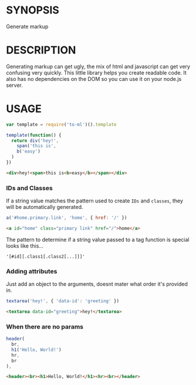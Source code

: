 # SYNOPSIS
Generate markup

# DESCRIPTION
Generating markup can get ugly, the mix of html and javascript can
get very confusing very quickly. This little library helps you create 
readable code. It also has no dependencies on the DOM so you can use 
it on your node.js server.

# USAGE
```js
var template = require('to-ml')().template
```

```js
template(function() {
  return div('hey!',
    span('this is', 
    b('easy')
  )
})
```

```html
<div>hey!<span>this is<b>easy</b></span></div>
```

### IDs and Classes
If a string value matches the pattern used to create `IDs` and `classes`, they
will be automatically generated. 

```js
a('#home.primary.link', 'home', { href: '/' })
```

```html
<a id="home" class="primary link" href="/">home</a>
```

The pattern to determine if a string value passed to a tag function is special 
looks like this...

```
'[#id][.class1[.class2[...]]]'
```

### Adding attributes
Just add an object to the arguments, doesnt mater what order it's provided in.
```js
textarea('hey!', { 'data-id': 'greeting' })
```

```html
<textarea data-id="greeting">hey!</textarea>
```

### When there are no params
```js
header(
  br,
  h1('Hello, World!')
  hr,
  br
),
```

```html
<header><br><h1>Hello, World!</h1><hr><br></header>
```

